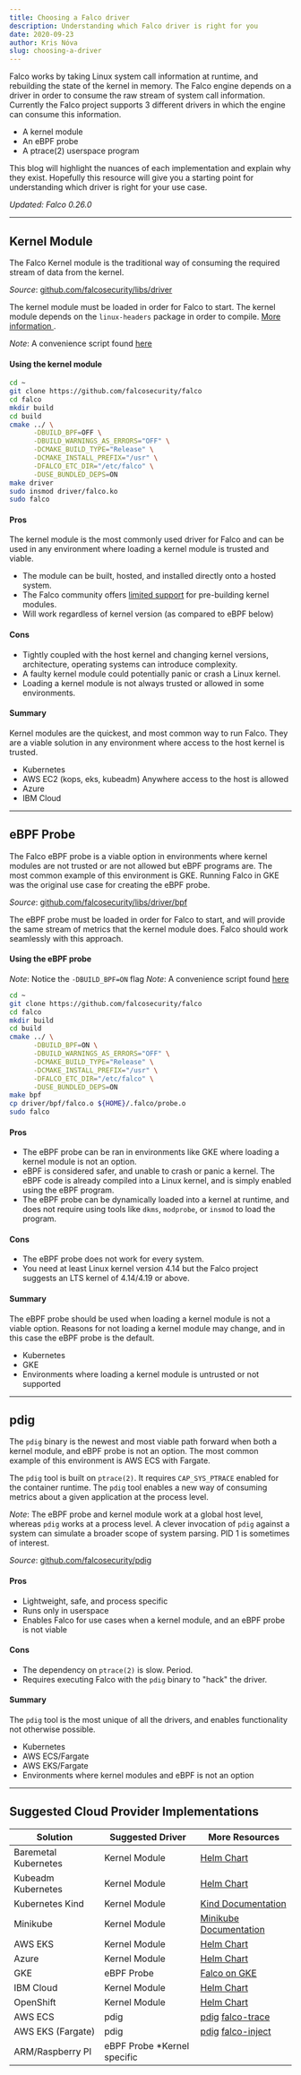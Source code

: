 ```yaml
---
title: Choosing a Falco driver
description: Understanding which Falco driver is right for you
date: 2020-09-23
author: Kris Nóva
slug: choosing-a-driver
---
```


Falco works by taking Linux system call information at runtime, and rebuilding the state of the kernel in memory.
The Falco engine depends on a driver in order to consume the raw stream of system call information.
Currently the Falco project supports 3 different drivers in which the engine can consume this information.

 - A kernel module
 - An eBPF probe
 - A ptrace(2) userspace program

This blog will highlight the nuances of each implementation and explain why they exist.
Hopefully this resource will give you a starting point for understanding which driver is right for your use case.

*Updated: Falco 0.26.0*

---

## Kernel Module

The Falco Kernel module is the traditional way of consuming the required stream of data from the kernel.

_Source_: [github.com/falcosecurity/libs/driver](https://github.com/falcosecurity/libs/tree/master/driver)

The kernel module must be loaded in order for Falco to start.
The kernel module depends on the `linux-headers` package in order to compile. [More information
](https://falco.org/docs/source/).

_Note_: A convenience script found [here](https://github.com/falcosecurity/falco/blob/master/scripts/falco-driver-loader)

#### Using the kernel module

```bash
cd ~
git clone https://github.com/falcosecurity/falco
cd falco
mkdir build
cd build
cmake ../ \
      -DBUILD_BPF=OFF \
      -DBUILD_WARNINGS_AS_ERRORS="OFF" \
      -DCMAKE_BUILD_TYPE="Release" \
      -DCMAKE_INSTALL_PREFIX="/usr" \
      -DFALCO_ETC_DIR="/etc/falco" \
      -DUSE_BUNDLED_DEPS=ON
make driver
sudo insmod driver/falco.ko
sudo falco
```

#### Pros

The kernel module is the most commonly used driver for Falco and can be used in any environment where loading a kernel module is trusted and viable.

 - The module can be built, hosted, and installed directly onto a hosted system.
 - The Falco community offers [limited support](https://falco.org/docs/getting-started/installation/) for pre-building kernel modules.
 - Will work regardless of kernel version (as compared to eBPF below)

#### Cons

 - Tightly coupled with the host kernel and changing kernel versions, architecture, operating systems can introduce complexity.
 - A faulty kernel module could potentially panic or crash a Linux kernel.
 - Loading a kernel module is not always trusted or allowed in some environments.

#### Summary

Kernel modules are the quickest, and most common way to run Falco. They are a viable solution in any environment where access to the host kernel is trusted.

 - Kubernetes
 - AWS EC2 (kops, eks, kubeadm) Anywhere access to the host is allowed
 - Azure
 - IBM Cloud

---

## eBPF Probe

The Falco eBPF probe is a viable option in environments where kernel modules are not trusted or are not allowed but eBPF programs are.
The most common example of this environment is GKE. Running Falco in GKE was the original use case for creating the eBPF probe.

_Source_: [github.com/falcosecurity/libs/driver/bpf](https://github.com/falcosecurity/libs/tree/master/driver/bpf)

The eBPF probe must be loaded in order for Falco to start, and will provide the same stream of metrics that the kernel module does.
Falco should work seamlessly with this approach.

#### Using the eBPF probe

_Note_: Notice the `-DBUILD_BPF=ON` flag
_Note_: A convenience script found [here](https://github.com/falcosecurity/falco/blob/master/scripts/falco-driver-loader)

```bash
cd ~
git clone https://github.com/falcosecurity/falco
cd falco
mkdir build
cd build
cmake ../ \
      -DBUILD_BPF=ON \
      -DBUILD_WARNINGS_AS_ERRORS="OFF" \
      -DCMAKE_BUILD_TYPE="Release" \
      -DCMAKE_INSTALL_PREFIX="/usr" \
      -DFALCO_ETC_DIR="/etc/falco" \
      -DUSE_BUNDLED_DEPS=ON
make bpf
cp driver/bpf/falco.o ${HOME}/.falco/probe.o
sudo falco
```

#### Pros

 - The eBPF probe can be ran in environments like GKE where loading a kernel module is not an option.
 - eBPF is considered safer, and unable to crash or panic a kernel. The eBPF code is already compiled into a Linux kernel, and is simply enabled using the eBPF program.
 - The eBPF probe can be dynamically loaded into a kernel at runtime, and does not require using tools like `dkms`, `modprobe`, or `insmod` to load the program.

#### Cons

 - The eBPF probe does not work for every system.
 - You need at least Linux kernel version 4.14 but the Falco project suggests an LTS kernel of 4.14/4.19 or above.

#### Summary

The eBPF probe should be used when loading a kernel module is not a viable option.
Reasons for not loading a kernel module may change, and in this case the eBPF probe is the default.

 - Kubernetes
 - GKE
 - Environments where loading a kernel module is untrusted or not supported

---

## pdig

The `pdig` binary is the newest and most viable path forward when both a kernel module, and eBPF probe is not an option.
The most common example of this environment is AWS ECS with Fargate.

The `pdig` tool is built on `ptrace(2)`. It requires `CAP_SYS_PTRACE` enabled for the container runtime.
The `pdig` tool enables a new way of consuming metrics about a given application at the process level.

_Note_: The eBPF probe and kernel module work at a global host level, whereas `pdig` works at a process level. A clever invocation of `pdig` against a system can simulate a broader scope of system parsing. PID 1 is sometimes of interest.

_Source_: [github.com/falcosecurity/pdig](https://github.com/falcosecurity/pdig)

#### Pros

 - Lightweight, safe, and process specific
 - Runs only in userspace
 - Enables Falco for use cases when a kernel module, and an eBPF probe is not viable

#### Cons

 - The dependency on `ptrace(2)` is slow. Period.
 - Requires executing Falco with the `pdig` binary to "hack" the driver.

#### Summary

The `pdig` tool is the most unique of all the drivers, and enables functionality not otherwise possible.

 - Kubernetes
 - AWS ECS/Fargate
 - AWS EKS/Fargate
 - Environments where kernel modules and eBPF is not an option

---

## Suggested Cloud Provider Implementations

| Solution             | Suggested Driver            | More Resources                                                                                         |
|----------------------|-----------------------------|--------------------------------------------------------------------------------------------------------|
| Baremetal Kubernetes | Kernel Module               | [Helm Chart](https://falco.org/docs/third-party/#helm)                                                 |
| Kubeadm Kubernetes   | Kernel Module               | [Helm Chart](https://falco.org/docs/third-party/#helm)                                                 |
| Kubernetes Kind      | Kernel Module               | [Kind Documentation](https://falco.org/docs/third-party/#kind)                                         |
| Minikube             | Kernel Module               | [Minikube Documentation](https://falco.org/docs/third-party/#minikube)                                 |
| AWS EKS              | Kernel Module               | [Helm Chart](https://falco.org/docs/third-party/#helm)                                                 |
| Azure                | Kernel Module               | [Helm Chart](https://falco.org/docs/third-party/#helm)                                                 |
| GKE                  | eBPF Probe                  | [Falco on GKE](https://falco.org/docs/third-party/#gke)                                                |
| IBM Cloud            | Kernel Module               | [Helm Chart](https://falco.org/docs/third-party/#helm)                                                 |
| OpenShift            | Kernel Module               | [Helm Chart](https://falco.org/docs/third-party/#helm)                                                 |
| AWS ECS              | pdig                        | [pdig](https://github.com/falcosecurity/pdig) [falco-trace](https://github.com/kris-nova/falco-trace)  |
| AWS EKS (Fargate)    | pdig                        | [pdig](https://github.com/falcosecurity/pdig) [falco-inject](https://github.com/fntlnz/falco-inject)  |
| ARM/Raspberry PI     | eBPF Probe *Kernel specific |                                                                                                        |


